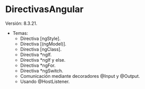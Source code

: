 # DirectivasAngular

Versión: 8.3.21.

* Temas:
    * Directiva [ngStyle].
    * Directiva [(ngModel)].
    * Directiva [ngClass].
    * Directiva *ngIf.
    * Directiva *ngIf y else.
    * Directiva *ngFor.
    * Directiva *ngSwitch.
    * Comunicación mediante decoradores @Input y @Output.
    * Usando @HostListener.
